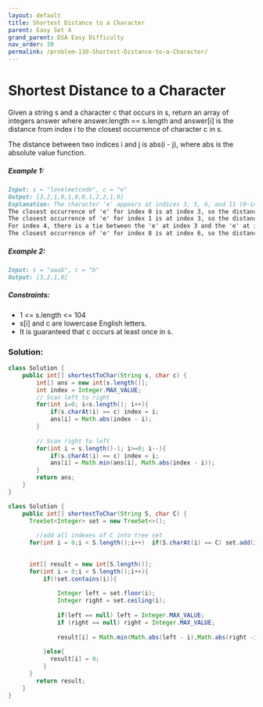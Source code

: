 ```yaml
---
layout: default
title: Shortest Distance to a Character
parent: Easy Set 4
grand_parent: DSA Easy Difficulty
nav_order: 30
permalink: /problem-130-Shortest-Distance-to-a-Character/
---
```

# Shortest Distance to a Character
Given a string s and a character c that occurs in s, return an array of integers answer where answer.length == s.length and answer[i] is the distance from index i to the closest occurrence of character c in s.

The distance between two indices i and j is abs(i - j), where abs is the absolute value function.

##### Example 1:
```markdown
Input: s = "loveleetcode", c = "e"
Output: [3,2,1,0,1,0,0,1,2,2,1,0]
Explanation: The character 'e' appears at indices 3, 5, 6, and 11 (0-indexed).
The closest occurrence of 'e' for index 0 is at index 3, so the distance is abs(0 - 3) = 3.
The closest occurrence of 'e' for index 1 is at index 3, so the distance is abs(1 - 3) = 2.
For index 4, there is a tie between the 'e' at index 3 and the 'e' at index 5, but the distance is still the same: abs(4 - 3) == abs(4 - 5) = 1.
The closest occurrence of 'e' for index 8 is at index 6, so the distance is abs(8 - 6) = 2.
```
##### Example 2:
```markdown
Input: s = "aaab", c = "b"
Output: [3,2,1,0]
```
##### Constraints:
* 1 <= s.length <= 104 
* s[i] and c are lowercase English letters.
* It is guaranteed that c occurs at least once in s.

### Solution:
```java
class Solution {
    public int[] shortestToChar(String s, char c) {
        int[] ans = new int[s.length()];
        int index = Integer.MAX_VALUE;
        // Scan left to right
        for(int i=0; i<s.length(); i++){
            if(s.charAt(i) == c) index = i;
            ans[i] = Math.abs(index - i);
        }
        
        // Scan right to left
        for(int i = s.length()-1; i>=0; i--){
            if(s.charAt(i) == c) index = i;
            ans[i] = Math.min(ans[i], Math.abs(index - i));
        }
        return ans;
    }
}
```
```java
class Solution {
    public int[] shortestToChar(String S, char C) {
      TreeSet<Integer> set = new TreeSet<>();
    
        //add all indexes of C into tree set
      for(int i = 0;i < S.length();i++)  if(S.charAt(i) == C) set.add(i);

        
      int[] result = new int[S.length()];
      for(int i = 0;i < S.length();i++){
          if(!set.contains(i)){
              
              Integer left = set.floor(i);
              Integer right = set.ceiling(i);
              
              if(left == null) left = Integer.MAX_VALUE;
              if (right == null) right = Integer.MAX_VALUE;
              
              result[i] = Math.min(Math.abs(left - i),Math.abs(right -i ));
              
          }else{
            result[i] = 0;  
          }
      }
        return result;
    }
}
```